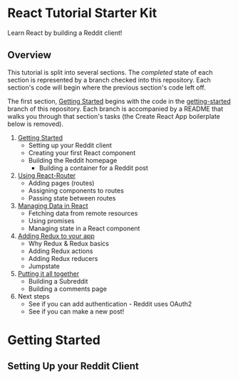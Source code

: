 # React Tutorial Starter Kit
Learn React by building a Reddit client!

## Overview
This tutorial is split into several sections. The *completed* state of each section is represented by a branch checked into this repository. Each section's code will begin where the previous section's code left off.

The first section, [Getting Started](#GettingStarted) begins with the code in the [getting-started](tree/getting-started) branch of this repository. Each branch is accompanied by a README that walks you through that section's tasks (the Create React App boilerplate below is removed).

1. <a name="getting-started"></a>[Getting Started](tree/getting-started)
    - Setting up your Reddit client
    - Creating your first React component
    - Building the Reddit homepage
      - Building a container for a Reddit post
2. [Using React-Router](tree/using-react-router)
    - Adding pages (routes)
    - Assigning components to routes
    - Passing state between routes
3. [Managing Data in React](tree/managing-data-in-react)
    - Fetching data from remote resources
    - Using promises
    - Managing state in a React component
4. [Adding Redux to your app](tree/adding-redux)
    - Why Redux & Redux basics
    - Adding Redux actions
    - Adding Redux reducers
    - Jumpstate
5. [Putting it all together](tree/putting-it-all-together)
    - Building a Subreddit
    - Building a comments page
6. Next steps
    - See if you can add authentication - Reddit uses OAuth2
    - See if you can make a new post!

# Getting Started

## Setting Up your Reddit Client

